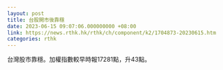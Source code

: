```yaml
---
layout: post
title: 台股開市後靠穩
date: 2023-06-15 09:07:06.000000000 +08:00
link: https://news.rthk.hk/rthk/ch/component/k2/1704873-20230615.htm
categories: rthk
---
```


台灣股市靠穩。加權指數較早時報17281點，升43點。
